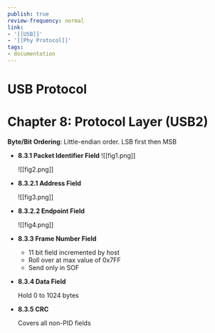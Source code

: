 ```yaml
---
publish: true
review-frequency: normal
link:
- '[[USB]]'
- '[[Phy Protocol]]'
tags:
- documentation
---
```


# USB Protocol

# Chapter 8: Protocol Layer (USB2)
**Byte/Bit Ordering**: Little-endian order. LSB first then MSB

-   **8.3.1 Packet Identifier Field**
    ![[fig1.png]]
    
    ![[fig2.png]]
    
-   **8.3.2.1 Address Field**
    
    ![[fig3.png]]
    
-   **8.3.2.2 Endpoint Field**
    
    ![[fig4.png]]
    
-   **8.3.3 Frame Number Field**
    -   11 bit field incremented by host
    -   Roll over at max value of 0x7FF
    -   Send only in SOF
-   **8.3.4 Data Field**
    
    Hold 0 to 1024 bytes
    
-   **8.3.5 CRC**
    
    Covers all non-PID fields